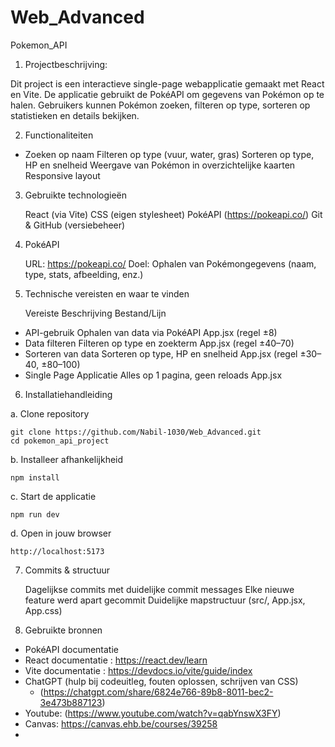 # Web_Advanced
Pokemon_API

1. Projectbeschrijving:

Dit project is een interactieve single-page webapplicatie gemaakt met React en Vite. De applicatie gebruikt de PokéAPI om gegevens van Pokémon op te halen. Gebruikers kunnen Pokémon zoeken, filteren op type, sorteren op statistieken en details bekijken.

2. Functionaliteiten
   
- Zoeken op naam
  Filteren op type (vuur, water, gras)
  Sorteren op type, HP en snelheid
  Weergave van Pokémon in overzichtelijke kaarten
  Responsive layout

3. Gebruikte technologieën

   React (via Vite)
   CSS (eigen stylesheet)
   PokéAPI (https://pokeapi.co/)
   Git & GitHub (versiebeheer)

4. PokéAPI
   
   URL: https://pokeapi.co/
   Doel: Ophalen van Pokémongegevens (naam, type, stats, afbeelding, enz.)

5. Technische vereisten en waar te vinden

    Vereiste	                   Beschrijving	                          Bestand/Lijn

  - API-gebruik	            Ophalen van data via PokéAPI	          App.jsx (regel ±8)
  - Data filteren	            Filteren op type en zoekterm	          App.jsx (regel ±40–70)
  - Sorteren van data	      Sorteren op type, HP en snelheid	       App.jsx (regel ±30–40, ±80–100)
  - Single Page Applicatie  	Alles op 1 pagina, geen reloads	       App.jsx

6. Installatiehandleiding

 a. Clone repository

    git clone https://github.com/Nabil-1030/Web_Advanced.git
    cd pokemon_api_project

 b. Installeer afhankelijkheid

    npm install

 c. Start de applicatie

    npm run dev

 d. Open in jouw browser

    http://localhost:5173     


7. Commits & structuur

   Dagelijkse commits met duidelijke commit messages
   Elke nieuwe feature werd apart gecommit
   Duidelijke mapstructuur (src/, App.jsx, App.css)

8. Gebruikte bronnen

- PokéAPI documentatie
- React documentatie : https://react.dev/learn
- Vite documentatie : https://devdocs.io/vite/guide/index
- ChatGPT (hulp bij codeuitleg, fouten oplossen, schrijven van CSS)
  - (https://chatgpt.com/share/6824e766-89b8-8011-bec2-3e473b887123)
- Youtube: (https://www.youtube.com/watch?v=qabYnswX3FY)
- Canvas: https://canvas.ehb.be/courses/39258
- 
